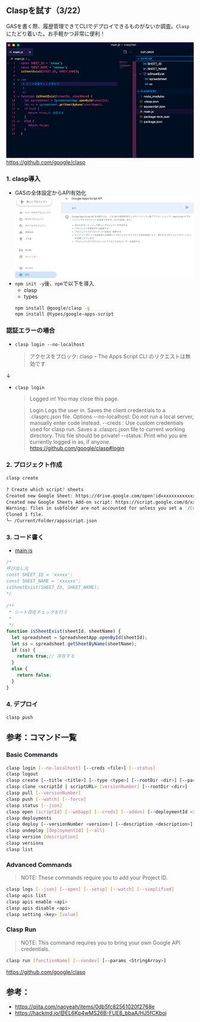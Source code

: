 
## Claspを試す（3/22）

GASを書く際、履歴管理できてCLIでデプロイできるものがないか調査。`Clasp`にたどり着いた。お手軽かつ非常に便利！


![](Images/clasp_001.png)
https://github.com/google/clasp

### 1. clasp導入
- GASの全体設定からAPI有効化
![](Images/clasp_002.png)
- `npm init -y`後、`npm`で以下を導入
    - clasp
    - types
    ```bash
    npm install @google/clasp -g
    npm install @types/google-apps-script
    ```

### 認証エラーの場合
- `clasp login --no-localhost`
    > アクセスをブロック: clasp – The Apps Script CLI のリクエストは無効です

↓
- `clasp login`
    > Logged in! You may close this page. 

    > Login
    > Logs the user in. Saves the client credentials to a .clasprc.json file.
    > Options
    > --no-localhost: Do not run a local server, manually enter code instead.
    > --creds <file>: Use custom credentials used for clasp run. Saves a .clasprc.json file to current working directory. This file should be private!
    > --status: Print who you are currently logged in as, if anyone.
    > https://github.com/google/clasp#login

### 2. プロジェクト作成
```bash
clasp create
```

```bash
? Create which script? sheets
Created new Google Sheet: https://drive.google.com/open?id=xxxxxxxxxxxxxxx
Created new Google Sheets Add-on script: https://script.google.com/d/xxxxxxxxxxxxxxx/edit
Warning: files in subfolder are not accounted for unless you set a '/Current/Folder/.claspignore' file.
Cloned 1 file.
└─ /Current/Folder/appsscript.json
```

### 3. コード書く

- [main.js](Source/Clasp/main.js)

```js
/*
呼び出し元
const SHEET_ID = 'xxxxx';
const SHEET_NAME = 'xxxxxx';
isSheetExist(SHEET_ID, SHEET_NAME);
*/

/**
 * シート存在チェックを行う
 * 
 */
function isSheetExist(sheetId, sheetName) {
  let spreadsheet = SpreadsheetApp.openById(sheetId);
  let ss = spreadsheet.getSheetByName(sheetName);
  if (ss) {
    return true;// 存在する
  }
  else {
    return false;
  }
}
```

### 4. デプロイ
```bash
clasp push
```

## 参考：コマンド一覧

### Basic Commands
```bash
clasp login [--no-localhost] [--creds <file>] [--status]
clasp logout
clasp create [--title <title>] [--type <type>] [--rootDir <dir>] [--parentId <id>]
clasp clone <scriptId | scriptURL> [versionNumber] [--rootDir <dir>]
clasp pull [--versionNumber]
clasp push [--watch] [--force]
clasp status [--json]
clasp open [scriptId] [--webapp] [--creds] [--addon] [--deploymentId <id>]
clasp deployments
clasp deploy [--versionNumber <version>] [--description <description>] [--deploymentId <id>]
clasp undeploy [deploymentId] [--all]
clasp version [description]
clasp versions
clasp list
```

### Advanced Commands
> NOTE: These commands require you to add your Project ID.

```bash
clasp logs [--json] [--open] [--setup] [--watch] [--simplified]
clasp apis list
clasp apis enable <api>
clasp apis disable <api>
clasp setting <key> [value]
```

### Clasp Run
> NOTE: This command requires you to bring your own Google API credentials.
```bash
clasp run [functionName] [--nondev] [--params <StringArray>]
```

https://github.com/google/clasp


## 参考：
- https://qiita.com/naoyeah/items/0db5fc82561020f2768e
- https://hackmd.io/@EL6Kp4wMS26B-FUE8_bbaA/HJ5fCKboi
